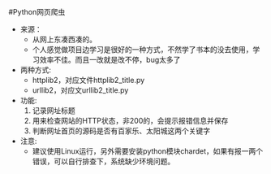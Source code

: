 #Python网页爬虫
* 来源：
    * 从网上东凑西凑的。
    * 个人感觉做项目边学习是很好的一种方式，不然学了书本的没去使用，学习效率不佳。而且一改就是改不停，bug太多了
* 两种方式:
    * httplib2，对应文件httplib2_title.py
    * urllib2，对应文urllib2_title.py
* 功能:
  1. 记录网址标题
  2. 用来检查网站的HTTP状态，非200的，会提示报错信息并保存
  3. 判断网址首页的源码是否有百家乐、太阳城这两个关键字
* 注意:
    * 建议使用Linux运行，另外需要安装python模块chardet，如果有报一两个错误，可以自行排查下，系统缺少环境问题。
